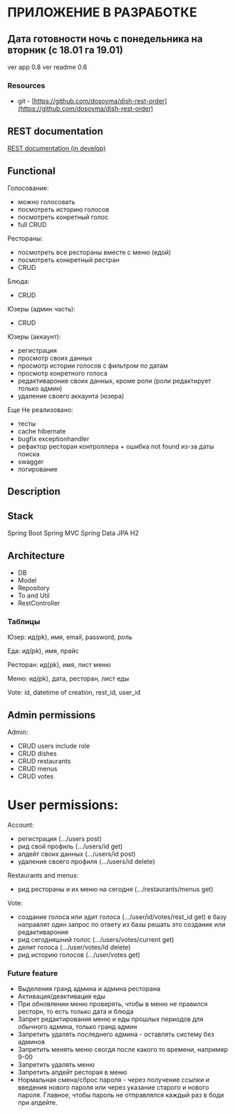 # ПРИЛОЖЕНИЕ В РАЗРАБОТКЕ
## Дата готовности ночь с понедельника на вторник (с 18.01 га 19.01)

ver app 0.8
ver readme 0.6

### Resources
* git - [https://github.com/dosovma/dish-rest-order](https://github.com/dosovma/dish-rest-order)

## REST documentation
[REST documentation (in develop)](https://documenter.getpostman.com/view/13586382/TVzYeZBP#83fedd18-83bc-4d5f-966b-bf59cfe3f65f)

## Functional

Голосование:
* можно голосовать
* посмотреть историю голосов
* посмотреть конретный голос
* full CRUD

Рестораны:
* посмотреть все рестораны вместе с меню (едой)
* посмотреть конкретный рестран
* CRUD

Блюда:
* CRUD

Юзеры (админ часть):
* CRUD

Юзеры (аккаунт):
* регистрация
* просмотр своих данных
* просмотр истории голосов с фильтром по датам
* просмотр конретного голоса
* редактивароние своих данных, кроме роли (роли редактирует только админ)
* удаление своего аккаунта (юзера)

Еще Не реализовано:
* тесты
* cache hibernate
* bugfix exceptionhandler
* рефактор ресторан контроллера + ошибка not found из-за даты поиска
* swagger
* логирование

## Description

## Stack
Spring Boot
Spring MVC
Spring Data JPA
H2

## Architecture
* DB
* Model
* Repository
* To and Util
* RestController

### Таблицы

Юзер: ид(pk), имя, email, password, роль

Еда: ид(pk), имя, прайс

Ресторан: ид(pk), имя, лист меню

Меню: ид(pk), дата, ресторан, лист еды

Vote: id, datetime of creation, rest_id, user_id

## Admin permissions

Admin:
* CRUD users include role
* CRUD dishes
* CRUD restaurants
* CRUD menus
* CRUD votes

# User permissions:

Account:
* регистрация (.../users post)
* рид свой профиль (.../users/id get)
* апдейт своих данных (.../users/id post)
* удаление своего профиля (.../users/id delete)

Restaurants and menus:
* рид рестораны и их меню на сегодня (.../restaurants/menus get)

Vote:
* создание голоса или эдит голоса (.../user/id/votes/rest_id get) в базу направлят один запрос по ответу из базы решать
  это создание или редактивароние
* рид сегодняшний голос (.../users/votes/current get)
* делит голоса (.../user/votes/id delete)
* рид историю голосов (.../user/votes get)

### Future feature
* Выделения гранд админа и админа ресторана
* Активация/деактивация еды
* При обновлении меню проверять, чтобы в меню не правился ресторн, то есть только дата и блюда
* Запрет редактирования меню и еды прошлых периодов для обычного админа, только гранд админ
* Запретить удалять последнего админа - оставлять систему без админов
* Запретить менять меню сеогдя после какого то времени, например 9-00
* Запретить удалять меню
* Запретить апдейт ресторая в меню
* Нормальная смена/сброс пароля - через получение ссылки и введения нового пароля или через указание старого и нового пароля.
Главное, чтобы пароль не отправлялся каждый раз в боди при апдейте.